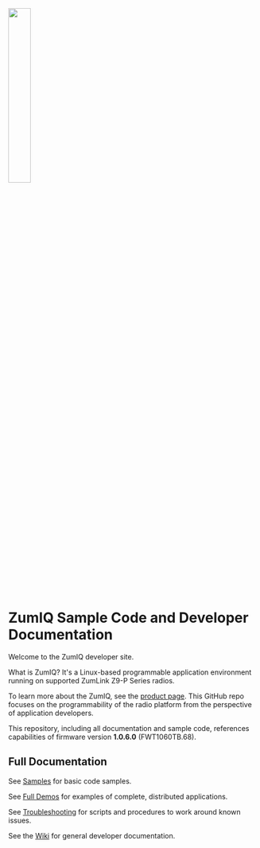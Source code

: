 <img height=30% width=30% src="https://github.com/FreeWaveTechnologies/ZumIQ/wiki/images/NEWZUMLINKHOME.png"/>

# ZumIQ Sample Code and Developer Documentation

Welcome to the ZumIQ developer site.

What is ZumIQ? It's a Linux-based programmable application environment running on supported ZumLink Z9-P Series radios.

To learn more about the ZumIQ, see the [product page](http://www.freewave.com/products/zumlink-ipr-iiot-programmable-radio/). This GitHub repo focuses on the programmability of the radio platform from the perspective of application developers.

This repository, including all documentation and sample code, references capabilities of firmware version **1.0.6.0** (FWT1060TB.68).

Full Documentation
------------------

See [Samples](./samples) for basic code samples.

See [Full Demos](./full-demos) for examples of complete, distributed applications.

See [Troubleshooting](./troubleshooting) for scripts and procedures to work around known issues.

See the [Wiki](https://github.com/FreeWaveTechnologies/ZumIQ/wiki) for general developer documentation.





